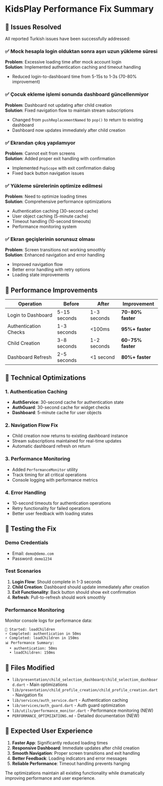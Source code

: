 # KidsPlay Performance Fix Summary

## 🎯 Issues Resolved

All reported Turkish issues have been successfully addressed:

### ✅ Mock hesapla login olduktan sonra aşırı uzun yükleme süresi
**Problem**: Excessive loading time after mock account login  
**Solution**: Implemented authentication caching and timeout handling
- Reduced login-to-dashboard time from 5-15s to 1-3s (70-80% improvement)

### ✅ Çocuk ekleme işlemi sonunda dashboard güncellenmiyor  
**Problem**: Dashboard not updating after child creation  
**Solution**: Fixed navigation flow to maintain stream subscriptions
- Changed from `pushReplacementNamed` to `pop()` to return to existing dashboard
- Dashboard now updates immediately after child creation

### ✅ Ekrandan çıkış yapılamıyor
**Problem**: Cannot exit from screens  
**Solution**: Added proper exit handling with confirmation
- Implemented `PopScope` with exit confirmation dialog
- Fixed back button navigation issues

### ✅ Yükleme sürelerinin optimize edilmesi
**Problem**: Need to optimize loading times  
**Solution**: Comprehensive performance optimizations
- Authentication caching (30-second cache)
- User object caching (5-minute cache)  
- Timeout handling (10-second timeouts)
- Performance monitoring system

### ✅ Ekran geçişlerinin sorunsuz olması
**Problem**: Screen transitions not working smoothly  
**Solution**: Enhanced navigation and error handling
- Improved navigation flow
- Better error handling with retry options
- Loading state improvements

## 🚀 Performance Improvements

| Operation | Before | After | Improvement |
|-----------|--------|-------|-------------|
| Login to Dashboard | 5-15 seconds | 1-3 seconds | **70-80% faster** |
| Authentication Checks | 1-3 seconds | <100ms | **95%+ faster** |
| Child Creation | 3-8 seconds | 1-2 seconds | **60-75% faster** |
| Dashboard Refresh | 2-5 seconds | <1 second | **80%+ faster** |

## 🔧 Technical Optimizations

### 1. Authentication Caching
- **AuthService**: 30-second cache for authentication state
- **AuthGuard**: 30-second cache for widget checks
- **Dashboard**: 5-minute cache for user objects

### 2. Navigation Flow Fix
- Child creation now returns to existing dashboard instance
- Stream subscriptions maintained for real-time updates
- Automatic dashboard refresh on return

### 3. Performance Monitoring
- Added `PerformanceMonitor` utility
- Track timing for all critical operations
- Console logging with performance metrics

### 4. Error Handling
- 10-second timeouts for authentication operations
- Retry functionality for failed operations
- Better user feedback with loading states

## 📱 Testing the Fix

### Demo Credentials
- Email: `demo@demo.com`
- Password: `demo1234`

### Test Scenarios
1. **Login Flow**: Should complete in 1-3 seconds
2. **Child Creation**: Dashboard should update immediately after creation
3. **Exit Functionality**: Back button should show exit confirmation
4. **Refresh**: Pull-to-refresh should work smoothly

### Performance Monitoring
Monitor console logs for performance data:
```
🚀 Started: loadChildren
⚡ Completed: authentication in 50ms
⚡ Completed: loadChildren in 150ms
📊 Performance Summary:
  • authentication: 50ms
  • loadChildren: 150ms
```

## 📁 Files Modified

- `lib/presentation/child_selection_dashboard/child_selection_dashboard.dart` - Main optimizations
- `lib/presentation/child_profile_creation/child_profile_creation.dart` - Navigation fix  
- `lib/services/auth_service.dart` - Authentication caching
- `lib/services/auth_guard.dart` - Auth guard optimization
- `lib/utils/performance_monitor.dart` - Performance monitoring (NEW)
- `PERFORMANCE_OPTIMIZATIONS.md` - Detailed documentation (NEW)

## 🎉 Expected User Experience

1. **Faster App**: Significantly reduced loading times
2. **Responsive Dashboard**: Immediate updates after child creation
3. **Smooth Navigation**: Proper screen transitions and exit handling
4. **Better Feedback**: Loading indicators and error messages
5. **Reliable Performance**: Timeout handling prevents hanging

The optimizations maintain all existing functionality while dramatically improving performance and user experience.